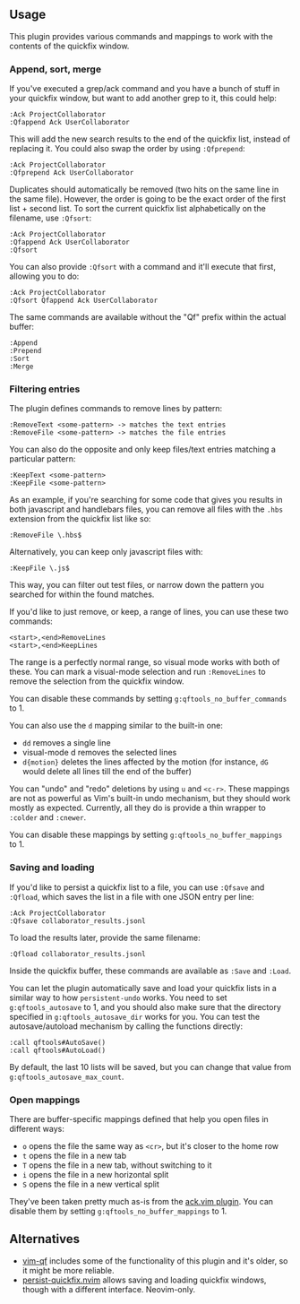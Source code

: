 ## Usage

This plugin provides various commands and mappings to work with the contents of the quickfix window.

### Append, sort, merge

If you've executed a grep/ack command and you have a bunch of stuff in your quickfix window, but want to add another grep to it, this could help:

``` vim
:Ack ProjectCollaborator
:Qfappend Ack UserCollaborator
```

This will add the new search results to the end of the quickfix list, instead of replacing it. You could also swap the order by using `:Qfprepend`:

``` vim
:Ack ProjectCollaborator
:Qfprepend Ack UserCollaborator
```

Duplicates should automatically be removed (two hits on the same line in the same file). However, the order is going to be the exact order of the first list + second list. To sort the current quickfix list alphabetically on the filename, use `:Qfsort`:

``` vim
:Ack ProjectCollaborator
:Qfappend Ack UserCollaborator
:Qfsort
```

You can also provide `:Qfsort` with a command and it'll execute that first, allowing you to do:

``` vim
:Ack ProjectCollaborator
:Qfsort Qfappend Ack UserCollaborator
```

The same commands are available without the "Qf" prefix within the actual buffer:

``` vim
:Append
:Prepend
:Sort
:Merge
```

### Filtering entries

The plugin defines commands to remove lines by pattern:

``` vim
:RemoveText <some-pattern> -> matches the text entries
:RemoveFile <some-pattern> -> matches the file entries
```

You can also do the opposite and only keep files/text entries matching a particular pattern:

``` vim
:KeepText <some-pattern>
:KeepFile <some-pattern>
```

As an example, if you're searching for some code that gives you results in both javascript and handlebars files, you can remove all files with the `.hbs` extension from the quickfix list like so:

``` vim
:RemoveFile \.hbs$
```

Alternatively, you can keep only javascript files with:

``` vim
:KeepFile \.js$
```

This way, you can filter out test files, or narrow down the pattern you searched for within the found matches.

If you'd like to just remove, or keep, a range of lines, you can use these two commands:

``` vim
<start>,<end>RemoveLines
<start>,<end>KeepLines
```

The range is a perfectly normal range, so visual mode works with both of these. You can mark a visual-mode selection and run `:RemoveLines` to remove the selection from the quickfix window.

You can disable these commands by setting `g:qftools_no_buffer_commands` to 1.

You can also use the `d` mapping similar to the built-in one:

- `dd` removes a single line
- visual-mode d removes the selected lines
- `d{motion}` deletes the lines affected by the motion (for instance, `dG` would delete all lines till the end of the buffer)

You can "undo" and "redo" deletions by using `u` and `<c-r>`. These mappings are not as powerful as Vim's built-in undo mechanism, but they should work mostly as expected. Currently, all they do is provide a thin wrapper to `:colder` and `:cnewer`.

You can disable these mappings by setting `g:qftools_no_buffer_mappings` to 1.

### Saving and loading

If you'd like to persist a quickfix list to a file, you can use `:Qfsave` and `:Qfload`, which saves the list in a file with one JSON entry per line:

```vim
:Ack ProjectCollaborator
:Qfsave collaborator_results.jsonl
```

To load the results later, provide the same filename:

```vim
:Qfload collaborator_results.jsonl
```

Inside the quickfix buffer, these commands are available as `:Save` and `:Load`.

You can let the plugin automatically save and load your quickfix lists in a similar way to how `persistent-undo` works. You need to set `g:qftools_autosave` to 1, and you should also make sure that the directory specified in `g:qftools_autosave_dir` works for you. You can test the autosave/autoload mechanism by calling the functions directly:

```vim
:call qftools#AutoSave()
:call qftools#AutoLoad()
```

By default, the last 10 lists will be saved, but you can change that value from `g:qftools_autosave_max_count`.

### Open mappings

There are buffer-specific mappings defined that help you open files in different ways:

- `o` opens the file the same way as `<cr>`, but it's closer to the home row
- `t` opens the file in a new tab
- `T` opens the file in a new tab, without switching to it
- `i` opens the file in a new horizontal split
- `S` opens the file in a new vertical split

They've been taken pretty much as-is from the [ack.vim plugin](https://github.com/mileszs/ack.vim). You can disable them by setting `g:qftools_no_buffer_mappings` to 1.

## Alternatives

- [vim-qf](https://github.com/romainl/vim-qf) includes some of the functionality of this plugin and it's older, so it might be more reliable.
- [persist-quickfix.nvim](https://github.com/brunobmello25/persist-quickfix.nvim) allows saving and loading quickfix windows, though with a different interface. Neovim-only.
